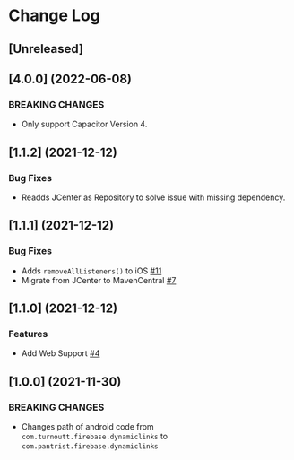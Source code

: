 # Change Log

## [Unreleased]

## [4.0.0] (2022-06-08)

### BREAKING CHANGES

- Only support Capacitor Version 4.


## [1.1.2] (2021-12-12)

### Bug Fixes

- Readds JCenter as Repository to solve issue with missing dependency.


## [1.1.1] (2021-12-12)

### Bug Fixes

- Adds `removeAllListeners()` to iOS [#11](https://github.com/Pantrist-dev/capacitor-firebase-dynamic-links/issues/11)
- Migrate from JCenter to MavenCentral [#7](https://github.com/Pantrist-dev/capacitor-firebase-dynamic-links/pull/7)

## [1.1.0] (2021-12-12)

### Features

- Add Web Support [#4](https://github.com/Pantrist-dev/capacitor-firebase-dynamic-links/pull/4)


## [1.0.0] (2021-11-30)

### BREAKING CHANGES

- Changes path of android code from `com.turnoutt.firebase.dynamiclinks` to `com.pantrist.firebase.dynamiclinks`
